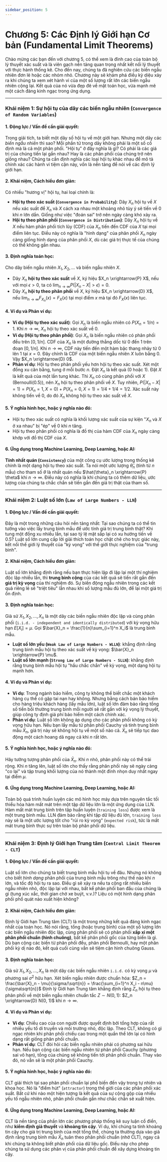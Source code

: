 ```yaml
---
sidebar_position: 5
---
```

# Chương 5: Các Định lý Giới hạn Cơ bản (Fundamental Limit Theorems)

Chào mừng các bạn đến với chương 5, có thể xem là đỉnh cao của toàn bộ lý thuyết xác suất và là viên gạch nền tảng quan trọng nhất kết nối lý thuyết với thực hành thống kê. Cho đến nay, chúng ta đã nghiên cứu các biến ngẫu nhiên đơn lẻ hoặc các nhóm nhỏ. Chương này sẽ khám phá điều kỳ diệu xảy ra khi chúng ta xem xét hành vi của một số lượng rất lớn các biến ngẫu nhiên cộng lại. Kết quả của nó vừa đẹp đẽ về mặt toán học, vừa mạnh mẽ một cách đáng kinh ngạc trong ứng dụng.

---

### **Khái niệm 1: Sự hội tụ của dãy các biến ngẫu nhiên (`Convergence of Random Variables`)**

#### 1. Động lực / Vấn đề cần giải quyết:
Trong giải tích, ta biết một dãy số hội tụ về một giới hạn. Nhưng một dãy các *biến ngẫu nhiên* thì sao? Mỗi phần tử trong dãy không phải là một số cố định mà là cả một phân phối. "Hội tụ" ở đây nghĩa là gì? Có phải là các giá trị của chúng tiến lại gần nhau? Hay là các phân phối của chúng trở nên giống nhau? Chúng ta cần định nghĩa các loại hội tụ khác nhau để mô tả chính xác các hành vi tiệm cận này, vốn là nền tảng để nói về các định lý giới hạn.

#### 2. Khái niệm, Cách hiểu đơn giản:
Có nhiều "hương vị" hội tụ, hai loại chính là:
* **Hội tụ theo xác suất (`Convergence in Probability`)**: Dãy $X_n$ hội tụ về $X$ nếu xác suất để $X_n$ và $X$ cách xa nhau một khoảng nhỏ tùy ý sẽ tiến về 0 khi $n$ lớn dần. Giống như việc "đoán sai" trở nên ngày càng khó xảy ra.
* **Hội tụ theo phân phối (`Convergence in Distribution`)**: Dãy $X_n$ hội tụ về $X$ nếu hàm phân phối tích lũy (CDF) của $X_n$ tiến đến CDF của $X$ tại mọi điểm liên tục. Điều này có nghĩa là "hình dạng" của phân phối $X_n$ ngày càng giống hình dạng của phân phối $X$, dù các giá trị thực tế của chúng có thể không gần nhau.

#### 3. Định nghĩa toán học:
Cho dãy biến ngẫu nhiên $X_1, X_2, ...$ và biến ngẫu nhiên $X$.
* Dãy $X_n$ **hội tụ theo xác suất** về $X$, ký hiệu $X_n \xrightarrow{P} X$, nếu với mọi $\epsilon > 0$, ta có $\lim_{n \to \infty} P(|X_n - X| > \epsilon) = 0$.
* Dãy $X_n$ **hội tụ theo phân phối** về $X$, ký hiệu $X_n \xrightarrow{D} X$, nếu $\lim_{n \to \infty} F_{X_n}(x) = F_X(x)$ tại mọi điểm $x$ mà tại đó $F_X(x)$ liên tục.

#### 4. Ví dụ và Phản ví dụ:
* **Ví dụ (Hội tụ theo xác suất)**: Gọi $X_n$ là biến ngẫu nhiên có $P(X_n=1/n)=1$. Khi $n \to \infty$, $X_n$ hội tụ theo xác suất về 0.
* **Ví dụ (Hội tụ theo phân phối)**: Gọi $X_n$ là biến ngẫu nhiên có phân phối đều trên $[0, 1/n]$. CDF của $X_n$ là một đường thẳng dốc từ 0 đến 1 trên đoạn $[0, 1/n]$. Khi $n \to \infty$, CDF này tiến đến một hàm bậc thang nhảy từ 0 lên 1 tại $x=0$. Đây chính là CDF của một biến ngẫu nhiên $X$ luôn bằng 0. Vậy $X_n \xrightarrow{D} 0$.
* **Phản ví dụ**: Hội tụ theo phân phối yếu hơn hội tụ theo xác suất. Xét một đồng xu cân bằng, tung ở mỗi bước $n$. Đặt $X_n$ là kết quả (0 hoặc 1). Đặt $X$ là kết quả của một lần tung khác. Thì $X_n$ có cùng phân phối với $X$ (Bernoulli(0.5)), nên $X_n$ hội tụ theo phân phối về $X$. Tuy nhiên, $P(|X_n - X|=1) = P(X_n=1, X=0) + P(X_n=0, X=1) = 1/4 + 1/4 = 1/2$. Xác suất này không tiến về 0, do đó $X_n$ không hội tụ theo xác suất về $X$.

#### 5. Ý nghĩa hình học, hoặc ý nghĩa nào đó:
* Hội tụ theo xác suất có nghĩa là khối lượng xác suất của sự kiện "$X_n$ và $X$ ở xa nhau" bị "ép" về 0 khi $n$ tăng.
* Hội tụ theo phân phối có nghĩa là đồ thị của hàm CDF của $X_n$ ngày càng khớp với đồ thị CDF của $X$.

#### 6. Ứng dụng trong Machine Learning, Deep Learning, hoặc AI:
**Tính nhất quán (`Consistency`)** của một công cụ ước lượng trong thống kê chính là một dạng hội tụ theo xác suất. Ta nói một ước lượng $\hat{\theta}_n$ (tính từ $n$ mẫu) cho tham số $\theta$ là nhất quán nếu $\hat{\theta}_n \xrightarrow{P} \theta$ khi $n \to \infty$. Điều này có nghĩa là khi chúng ta có thêm dữ liệu, ước lượng của chúng ta chắc chắn sẽ tiến gần đến giá trị thật của tham số.

---

### **Khái niệm 2: Luật số lớn (`Law of Large Numbers - LLN`)**

#### 1. Động lực / Vấn đề cần giải quyết:
Đây là một trong những câu hỏi nền tảng nhất: Tại sao chúng ta có thể tin tưởng vào việc lấy trung bình mẫu để ước tính giá trị trung bình thật? Khi tung một đồng xu nhiều lần, tại sao tỷ lệ mặt sấp lại có xu hướng tiến về 0.5? Luật số lớn cung cấp lời giải thích toán học chặt chẽ cho trực giác này, kết nối thế giới lý thuyết của "kỳ vọng" với thế giới thực nghiệm của "trung bình".

#### 2. Khái niệm, Cách hiểu đơn giản:
Luật số lớn khẳng định rằng nếu bạn thực hiện lặp đi lặp lại một thí nghiệm độc lập nhiều lần, thì **trung bình cộng** của các kết quả sẽ tiến rất gần đến **giá trị kỳ vọng** của thí nghiệm đó. Sự biến động ngẫu nhiên trong các kết quả riêng lẻ sẽ "triệt tiêu" lẫn nhau khi số lượng mẫu đủ lớn, để lại một giá trị ổn định.

#### 3. Định nghĩa toán học:
Giả sử $X_1, X_2, ..., X_n$ là một dãy các biến ngẫu nhiên độc lập và cùng phân phối (`i.i.d. - independent and identically distributed`) với kỳ vọng hữu hạn $E[X_i] = \mu$. Gọi $\bar{X}_n = \frac{1}{n}\sum_{i=1}^n X_i$ là trung bình mẫu.
* **Luật số lớn yếu (`Weak Law of Large Numbers - WLLN`)**: khẳng định rằng trung bình mẫu hội tụ theo xác suất về kỳ vọng:
    $\bar{X}_n \xrightarrow{P} \mu$.
* **Luật số lớn mạnh (`Strong Law of Large Numbers - SLLN`)**: khẳng định rằng trung bình mẫu hội tụ "hầu chắc chắn" về kỳ vọng, một dạng hội tụ mạnh hơn.

#### 4. Ví dụ và Phản ví dụ:
* **Ví dụ**: Trong ngành bảo hiểm, công ty không thể biết chắc một khách hàng cụ thể có gặp tai nạn hay không. Nhưng bằng cách bán bảo hiểm cho hàng triệu khách hàng (lấy mẫu lớn), luật số lớn đảm bảo rằng tổng số tiền bồi thường trung bình mỗi người sẽ rất gần với kỳ vọng lý thuyết, giúp công ty định giá phí bảo hiểm một cách chính xác.
* **Phản ví dụ**: Luật số lớn không áp dụng cho các phân phối không có kỳ vọng hữu hạn. Nếu bạn lấy mẫu từ phân phối Cauchy và tính trung bình mẫu $\bar{X}_n$, giá trị này sẽ không hội tụ về một số nào cả. $\bar{X}_n$ sẽ tiếp tục dao động một cách hoang dã ngay cả khi $n$ rất lớn.

#### 5. Ý nghĩa hình học, hoặc ý nghĩa nào đó:
Hãy tưởng tượng phân phối của $\bar{X}_n$. Khi $n$ nhỏ, phân phối này có thể trải rộng. Khi $n$ tăng lên, luật số lớn cho thấy rằng phân phối này sẽ ngày càng "co lại" và tập trung khối lượng của nó thành một đỉnh nhọn duy nhất ngay tại điểm $\mu$. 

#### 6. Ứng dụng trong Machine Learning, Deep Learning, hoặc AI:
Toàn bộ quá trình huấn luyện các mô hình học máy dựa trên nguyên tắc tối thiểu hóa hàm mất mát trên một tập dữ liệu lớn là một ứng dụng của LLN. Hàm mất mát trung bình trên tập huấn luyện (`training loss`) được xem là một trung bình mẫu. LLN đảm bảo rằng khi tập dữ liệu đủ lớn, `training loss` này sẽ là một ước lượng tốt cho "rủi ro kỳ vọng" (`expected risk`), tức là mất mát trung bình thực sự trên toàn bộ phân phối dữ liệu.

---

### **Khái niệm 3: Định lý Giới hạn Trung tâm (`Central Limit Theorem - CLT`)**

#### 1. Động lực / Vấn đề cần giải quyết:
Luật số lớn cho chúng ta biết trung bình mẫu hội tụ về đâu. Nhưng nó không cho biết *hình dạng* phân phối của trung bình mẫu trông như thế nào khi $n$ lớn, và tốc độ hội tụ ra sao. Điều gì sẽ xảy ra nếu ta cộng rất nhiều biến ngẫu nhiên nhỏ, độc lập lại với nhau, bất kể phân phối ban đầu của chúng là gì (tung xúc xắc, thời gian chờ xe buýt, v.v.)? Liệu có một hình dạng phân phối phổ quát nào xuất hiện không?

#### 2. Khái niệm, Cách hiểu đơn giản:
Định lý Giới hạn Trung tâm (CLT) là một trong những kết quả đáng kinh ngạc nhất của toán học. Nó nói rằng, tổng (hoặc trung bình) của một số lượng lớn các biến ngẫu nhiên độc lập, cùng phân phối sẽ có phân phối **xấp xỉ một phân phối chuẩn (hình chuông)**, bất kể phân phối gốc của từng biến là gì. Dù bạn cộng các biến từ phân phối đều, phân phối Bernoulli, hay một phân phối kỳ dị nào đó, kết quả cuối cùng vẫn sẽ tiệm cận hình chuông Gauss.

#### 3. Định nghĩa toán học:
Giả sử $X_1, X_2, ..., X_n$ là một dãy các biến ngẫu nhiên `i.i.d.` có kỳ vọng $\mu$ và phương sai $\sigma^2$ hữu hạn. Xét biến ngẫu nhiên được chuẩn hóa:
$Z_n = \frac{\bar{X}_n - \mu}{\sigma/\sqrt{n}} = \frac{\sum_{i=1}^n X_i - n\mu}{\sigma\sqrt{n}}$
Định lý Giới hạn Trung tâm khẳng định rằng $Z_n$ hội tụ theo phân phối về một biến ngẫu nhiên chuẩn tắc $Z \sim N(0, 1)$:
$Z_n \xrightarrow{D} N(0, 1)$ khi $n \to \infty$.

#### 4. Ví dụ và Phản ví dụ:
* **Ví dụ**: Chiều cao của con người được quyết định bởi tổng hợp của rất nhiều yếu tố di truyền và môi trường nhỏ, độc lập. Theo CLT, không có gì ngạc nhiên khi phân phối chiều cao trong một quần thể lớn lại có hình dạng rất giống phân phối chuẩn.
* **Phản ví dụ**: CLT đòi hỏi các biến ngẫu nhiên phải có phương sai hữu hạn. Nếu bạn cộng các biến ngẫu nhiên từ phân phối Cauchy (phương sai vô hạn), tổng của chúng sẽ không tiến tới phân phối chuẩn. Thay vào đó, nó vẫn sẽ là một phân phối Cauchy.

#### 5. Ý nghĩa hình học, hoặc ý nghĩa nào đó:
CLT giải thích tại sao phân phối chuẩn lại phổ biến đến vậy trong tự nhiên và khoa học. Nó là "điểm hút" (`attractor`) trong thế giới của các phân phối xác suất. Bất cứ khi nào một hiện tượng là kết quả của sự cộng gộp của nhiều yếu tố ngẫu nhiên nhỏ, phân phối chuẩn gần như chắc chắn sẽ xuất hiện.

#### 6. Ứng dụng trong Machine Learning, Deep Learning, hoặc AI:
CLT là nền tảng của phần lớn các phương pháp thống kê suy luận cổ điển, như **kiểm định giả thuyết** và **khoảng tin cậy**. Ví dụ, khi chúng ta tính khoảng tin cậy cho giá trị trung bình của một tổng thể, chúng ta thường dựa vào giả định rằng trung bình mẫu $\bar{X}_n$ tuân theo phân phối chuẩn (nhờ CLT), ngay cả khi chúng ta không biết phân phối của dữ liệu gốc. Điều này cho phép chúng ta sử dụng các phân vị của phân phối chuẩn để xây dựng khoảng tin cậy.